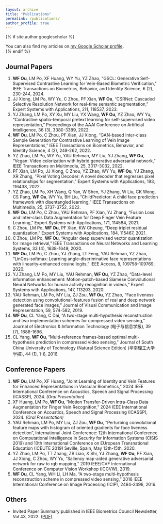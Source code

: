 ```yaml
---
layout: archive
title: "Publications"
permalink: /publications/
author_profile: true
---
```


{% if site.author.googlescholar %}
  <div class="wordwrap">You can also find my articles on <a href="{{site.author.googlescholar}}">my Google Scholar profile</a>.</div>
{% endif %}

## Journal Papers
1. **WF Ou**, LM Po, XF Huang, WY Yu, YZ Zhao, "GSCL: Generative Self-Supervised Contrastive Learning for Vein-Based Biometric Verification," IEEE Transactions on Biometrics, Behavior, and Identity Science, 6 (2), 230-244, 2024.
2. JJ Xiong, LM Po, WY Yu, C Zhou, PF Xian, **WF Ou**, “CSRNet: Cascaded Selective Resolution Network for real-time semantic segmentation,” Expert Systems with Applications, 211, 118537, 2023.
3. YJ Zhang, LM Po, XY Xu, MY Liu, YX Wang, **WF Ou**, YZ Zhao, WY Yu, “Contrastive spatio-temporal pretext learning for self-supervised video representation,” Proceedings of the AAAI Conference on Artificial Intelligence, 36 (3), 3380-3389, 2022.
4. **WF Ou**, LM Po, C Zhou, PF Xian, JJ Xiong, “GAN-based Inter-class Sample Generation for Contrastive Learning of Vein Image Representations,” IEEE Transactions on Biometrics, Behavior, and Identity Science, 4 (2), 249-262, 2022.
5. YZ Zhao, LM Po, WY Yu, YAU Rehman, MY Liu, YJ Zhang, **WF Ou**, “Vcgan: Video colorization with hybrid generative adversarial network,” IEEE Transactions on Multimedia, 25, 3017-3032, 2022.
6. PF Xian, LM Po, JJ Xiong, C Zhou, YZ Zhao, WY Yu, **WF Ou**, YJ Zhang, XR Zhang, ”Pixel Voting Decoder: A novel decoder that regresses pixel relationships for segmentation,” Expert Systems with Applications, 193, 116438, 2022.
7. YZ Zhao, LM Po, XH Wang, Q Yan, W Shen, YJ Zhang, W Liu, CK Wong, CS Pang, **WF Ou**, WY Yu, BH Liu, “ChildPredictor: A child face prediction framework with disentangled learning,” IEEE Transactions on Multimedia, 25, 3737-3752, 2022.
8. **WF Ou**, LM Po, C Zhou, YAU Rehman, PF Xian, YJ Zhang, “Fusion Loss and Inter-class Data Augmentation for Deep Finger Vein Feature Learning,” Expert Systems with Applications, 171, 114584, 2021. 
9. C Zhou, LM Po, **WF Ou**, PF Xian, KW Cheung, “Deep triplet residual quantization,” Expert Systems with Applications, 184, 115467, 2021.
10. C Zhou, LM Po, **WF Ou**, “Angular deep supervised vector quantization for image retrieval,” IEEE Transactions on Neural Networks and Learning Systems, 33 (4), 1638-1649, 2020.
11. **WF Ou**, LM Po, C Zhou, YJ Zhang, LT Feng, YAU Rehman, YZ Zhao, “LinCos-softmax: Learning angle-discriminative face representations with linearity-enhanced cosine logits,” IEEE Access, 8, 109758-109769, 2020.
12. YJ Zhang, LM Po, MY Liu, YAU Rehman, **WF Ou**, YZ Zhao, “Data-level information enhancement: Motion-patch-based Siamese Convolutional Neural Networks for human activity recognition in videos,” Expert Systems with Applications, 147, 113203, 2020.
13. YAU Rehman, LM Po, MY Liu, ZJ Zou, **WF Ou**, YZ Zhao, “Face liveness detection using convolutional-features fusion of real and deep network generated face images,” Journal of Visual Communication and Image Representation, 59, 574-582, 2019.
14. **WF Ou**, CL Yang, C Dai, “A two-stage multi-hypothesis reconstruction and two implementation schemes for compressed video sensing,” Journal of Electronics & Information Technology (电子与信息学报), 39 (7), 1688-1696.
15. CL Yang, **WF Ou**, “Multi-reference frames-based optimal multi-hypothesis prediction in compressed video sensing,” Journal of South China University of Technology (Natural Science Edition) (华南理工大学学报), 44 (1), 1-8, 2016.

## Conference Papers
1. **WF Ou**, LM Po, XF Huang, "Joint Learning of Identity and Vein Features for Enhanced Representations in Vascular Biometrics," 2024 IEEE International Conference on Acoustics, Speech and Signal Processing (ICASSP), 2024. *(Oral Presentation)*
2. XF Huang, LM Po, **WF Ou**, “Motion Transfer-Driven Intra-Class Data Augmentation for Finger Vein Recognition,” 2024 IEEE International Conference on Acoustics, Speech and Signal Processing (ICASSP), 2024. *(Oral Presentation)*
3. YAU Rehman, LM Po, MY Liu, ZJ Zou, **WF Ou**, “Perturbing convolutional feature maps with histogram of oriented gradients for face liveness detection”, International Joint Conference: 12th International Conference on Computational Intelligence in Security for Information Systems (CISIS 2019) and 10th International Conference on EUropean Transnational Education (ICEUTE 2019) Seville, Spain, May 13th-15th, 2020.
4. YZ Zhao, LM Po, TT Zhang, ZB Liao, X Shi, YJ Zhang, **WF Ou**, PF Xian, JJ Xiong, C Zhou, WY Yu, “Saliency map-aided generative adversarial network for raw to rgb mapping,” 2019 IEEE/CVF International Conference on Computer Vision Workshop (ICCVW), 2019.
5. **WF Ou**, CL Yang, WH Li, LH Ma, “A two-stage multi-hypothesis reconstruction scheme in compressed video sensing,” 2016 IEEE International Conference on Image Processing (ICIP), 2494-2498, 2016.

## Others
* Invited Paper Summary published in IEEE Biometrics Council Newsletter, Vol 43, 2022. [(PDF)](https://ieee-biometrics.org/publications/newsletter/)

